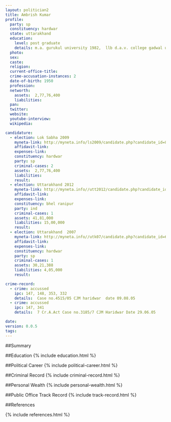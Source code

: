 ```yaml
---
layout: politician2
title: Ambrish Kumar
profile: 
  party: sp
  constituency: hardwar
  state: uttarakhand
  education: 
    level: post graduate
    details: m.a. gurukul university 1982,  llb d.a.v. college gadwal university 1979
  photo: 
  sex: 
  caste: 
  religion: 
  current-office-title: 
  crime-accusation-instances: 2
  date-of-birth: 1950
  profession: 
  networth: 
    assets:  2,77,76,400
    liabilities: 
  pan: 
  twitter: 
  website: 
  youtube-interview: 
  wikipedia: 

candidature: 
  - election: Lok Sabha 2009
    myneta-link: http://myneta.info/ls2009/candidate.php?candidate_id=8277
    affidavit-link: 
    expenses-link: 
    constituency: hardwar 
    party: sp
    criminal-cases: 2
    assets:  2,77,76,400
    liabilities: 
    result:  
  - election: Uttarakhand 2012
    myneta-link: http://myneta.info//utt2012/candidate.php?candidate_id=488
    affidavit-link: 
    expenses-link: 
    constituency: bhel ranipur 
    party: ind
    criminal-cases: 1
    assets: 41,81,000
    liabilities: 15,00,000
    result:  
  - election: Uttarakhand  2007
    myneta-link: http://myneta.info//utk07/candidate.php?candidate_id=66
    affidavit-link: 
    expenses-link: 
    constituency: hardwar 
    party: sp
    criminal-cases: 1
    assets: 30,21,388
    liabilities: 4,05,000
    result:  

crime-record: 
  - crime: accussed
    ipc: 147, 148, 353, 332
    details:  Case no.4515/05 CJM haridwar  date 09.08.05  
  - crime: accussed
    ipc: 147, 341
    details:  7 Cr.A.Act Case no.3185/7 CJM Haridwar Date 29.06.05  

date: 
version: 0.0.5
tags: 
---
```

##Summary


##Education
{% include education.html %}


##Political Career
{% include political-career.html %}


##Criminal Record
{% include criminal-record.html %}


##Personal Wealth
{% include personal-wealth.html %}


##Public Office Track Record
{% include track-record.html %}


##References


{% include references.html %}